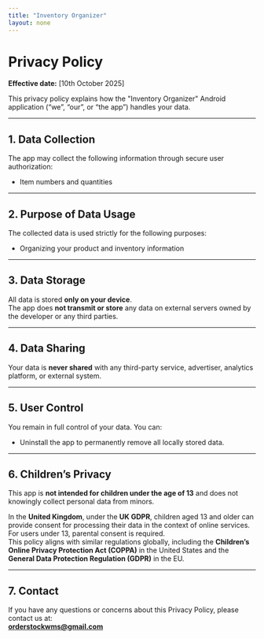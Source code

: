 ```yaml
---
title: "Inventory Organizer"
layout: none
---
```



# Privacy Policy

**Effective date:** [10th October 2025]

This privacy policy explains how the "Inventory Organizer" Android application (“we”, “our”, or “the app”) handles your data.

---

## 1. Data Collection

The app may collect the following information through secure user authorization:

- Item numbers and quantities  

---

## 2. Purpose of Data Usage

The collected data is used strictly for the following purposes:
 
- Organizing your product and inventory information  

---

## 3. Data Storage

All data is stored **only on your device**.  
The app does **not transmit or store** any data on external servers owned by the developer or any third parties.

---

## 4. Data Sharing

Your data is **never shared** with any third-party service, advertiser, analytics platform, or external system.

---

## 5. User Control

You remain in full control of your data. You can:

- Uninstall the app to permanently remove all locally stored data.  

---

## 6. Children’s Privacy

This app is **not intended for children under the age of 13** and does not knowingly collect personal data from minors.

In the **United Kingdom**, under the **UK GDPR**, children aged 13 and older can provide consent for processing their data in the context of online services. For users under 13, parental consent is required.  
This policy aligns with similar regulations globally, including the **Children’s Online Privacy Protection Act (COPPA)** in the United States and the **General Data Protection Regulation (GDPR)** in the EU.

---

## 7. Contact

If you have any questions or concerns about this Privacy Policy, please contact us at:  
**[orderstockwms@gmail.com](mailto:orderstockwms@gmail.com)**












